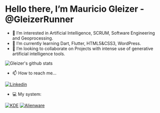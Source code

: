 # Hello there, I’m Mauricio Gleizer - @GleizerRunner
- 👀 I’m interested in Artificial Intelligence, SCRUM, Software Engineering and Geoprocessing.
- :abacus: I’m currently learning Dart, Flutter, HTML5&CSS3, WordPress.
- :robot: I’m looking to collaborate on Projects with intense use of generative artificial intelligence tools.

![Gleizer's github stats](https://github-readme-stats.vercel.app/api?username=GleizerRunner&show_icons=false&theme=dark)

- 📫 How to reach me...

[![Linkedin](https://img.shields.io/badge/-LinkedIn-blue?style=for-the-badge&labelColor=blue&logo=Linkedin&logoColor=white)](https://www.linkedin.com/in/gleizer/)

- :computer: My system:

[![KDE](https://img.shields.io/badge/I%20love%20KDENeon-4f7782?style=for-the-badge&labelColor=1cb398&logo=kde&logoColor=white)](https://neon.kde.org)
[![Alienware](https://img.shields.io/badge/Using%20Dell%20AlienWare-4f7782?style=for-the-badge&labelColor=1cb398&logo=alienware&logoColor=white)](https://www.amazon.com.br/Notebook-Dell-Alienware-Area-51m-51MR2-A30B/dp/B08L5MWB5D)

<!---
GleizerRunner/GleizerRunner is a ✨ special ✨ repository because its `README.md` (this file) appears on your GitHub profile.
You can click the Preview link to take a look at your changes.
--->
